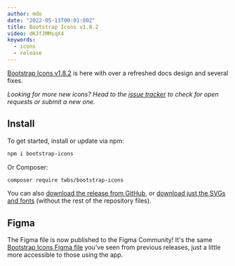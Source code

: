 ```yaml
---
author: mdo
date: "2022-05-13T00:01:00Z"
title: Bootstrap Icons v1.8.2
video: dKJfJMMsqX4
keywords:
  - icons
  - release
---
```


[Bootstrap Icons v1.8.2](https://icons.getbootstrap.com) is here with over a refreshed docs design and several fixes.



*Looking for more new icons? Head to the [issue tracker](https://github.com/twbs/icons/issues) to check for open requests or submit a new one.*

## Install

To get started, install or update via npm:

```sh
npm i bootstrap-icons
```

Or Composer:

```sh
composer require twbs/bootstrap-icons
```

You can also [download the release from GitHub](https://github.com/twbs/icons/releases/tag/v1.8.2), or [download just the SVGs and fonts](https://github.com/twbs/icons/releases/download/v1.8.2/bootstrap-icons-1.8.2.zip) (without the rest of the repository files).

## Figma

The Figma file is now published to the Figma Community! It's the same [Bootstrap Icons Figma file](https://www.figma.com/community/file/1042482994486402696/Bootstrap-Icons) you've seen from previous releases, just a little more accessible to those using the app.
